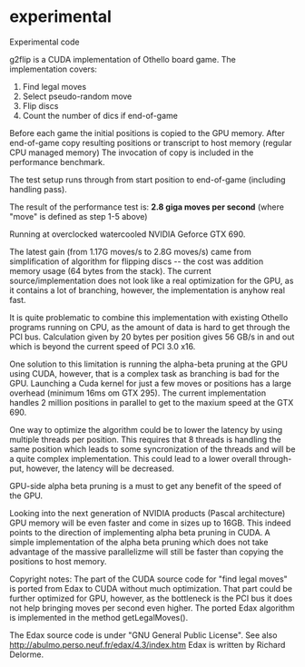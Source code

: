 experimental
============

Experimental code

g2flip is a CUDA implementation of Othello board game. The implementation covers:<br>
1) Find legal moves<br>
2) Select pseudo-random move<br>
3) Flip discs<br>
4) Count the number of dics if end-of-game<br>

Before each game the initial positions is copied to the GPU memory. After end-of-game copy resulting positions or transcript to host memory (regular CPU managed memory)
The invocation of copy is included in the performance benchmark.

The test setup runs through from start position to end-of-game (including handling pass).

The result of the performance test is:
<B>2.8 giga moves per second</B> (where "move" is defined as step 1-5 above)

Running at overclocked watercooled NVIDIA Geforce GTX 690.

The latest gain (from 1.17G moves/s to 2.8G moves/s) came from simplification of algorithm for flipping discs -- the cost was addition memory usage (64 bytes from the stack).
The current source/implementation does not look like a real optimization for the GPU, as it contains a lot of branching, however, the implementation is anyhow real fast.

It is quite problematic to combine this implementation with existing Othello programs running on CPU, as the amount of data is hard to get through the PCI bus.
Calculation given by 20 bytes per position gives 56 GB/s in and out which is beyond the current speed of PCI 3.0 x16.

One solution to this limitation is running the alpha-beta pruning at the GPU using CUDA, however, that is a complex task as branching is bad for the GPU.
Launching a Cuda kernel for just a few moves or positions has a large overhead (minimum 16ms om GTX 295). The current implementation handles 2 million positions in parallel to get to the maxium speed at the GTX 690.

One way to optimize the algorithm could be to lower the latency by using multiple threads per position. This requires that 8 threads is handling the same position which leads to some syncronization of the threads and will be a quite complex implementation. This could lead to a lower overall through-put, however, the latency will be decreased.

GPU-side alpha beta pruning is a must to get any benefit of the speed of the GPU.

Looking into the next generation of NVIDIA products (Pascal architecture) GPU memory will be even faster and come in sizes up to 16GB. This indeed points to the direction of implementing alpha beta pruning in CUDA.
A simple implementation of the alpha beta pruning which does not take advantage of the massive parallelizme will still be faster than copying the positions to host memory.


Copyright notes:
The part of the CUDA source code for "find legal moves" is ported from Edax to CUDA without much optimization. That part could be further optimized for GPU, however, as the bottleneck is the PCI bus it does not help bringing moves per second even higher.
The ported Edax algorithm is implemented in the method getLegalMoves().

The Edax source code is under "GNU General Public License". See also http://abulmo.perso.neuf.fr/edax/4.3/index.htm 
Edax is written by Richard Delorme.

